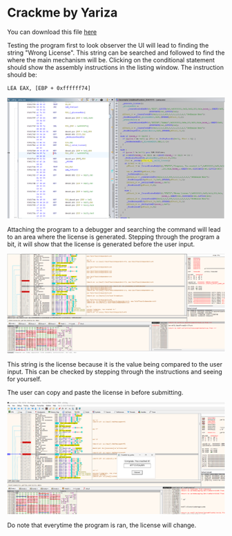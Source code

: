 # Crackme by Yariza

You can download this file [here](https://crackmes.one/crackme/64289ceb33c5d43938912378)

Testing the program first to look observer the UI will lead to finding the string "Wrong License". This string can be searched and followed to find the where the main mechanism will be. Clicking on the conditional statement should show the assembly instructions in the listing window. The instruction should be:

    LEA EAX, [EBP + 0xffffff74]

![Assembly](./images/assembly.png)

Attaching the program to a debugger and searching the command will lead to an area where the license is generated. Stepping through the program a bit, it will show that the license is generated before the user input. 

![Password Revealed](./images/password_revealed.png)

This string is the license because it is the value being compared to the user input. This can be checked by stepping through the instructions and seeing for yourself. 

The user can copy and paste the license in before submitting.

![Cracked](./images/cracked.png)

Do note that everytime the program is ran, the license will change.


